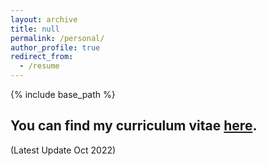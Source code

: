 ```yaml
---
layout: archive
title: null
permalink: /personal/
author_profile: true
redirect_from:
  - /resume
---
```


{% include base_path %}

## You can find my curriculum vitae [here](https://zf-z.github.io/files/CV-Zhengfei-2022-Oct.pdf). 

(Latest Update Oct 2022)
